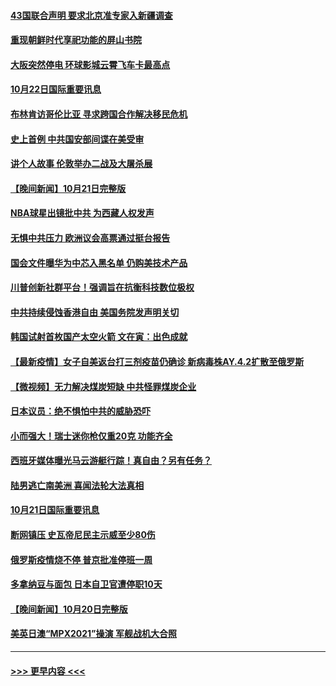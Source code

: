 #### [43国联合声明 要求北京准专家入新疆调查](../pages/prog202/a103249804.md?t=10222250) 
#### [重现朝鲜时代享祀功能的屏山书院](../pages/prog202/a103249807.md?t=10222250) 
#### [大阪突然停电 环球影城云霄飞车卡最高点](../pages/prog202/a103249632.md?t=10222250) 
#### [10月22日国际重要讯息](../pages/prog202/a103249649.md?t=10222250) 
#### [布林肯访哥伦比亚 寻求跨国合作解决移民危机](../pages/prog202/a103249269.md?t=10222250) 
#### [史上首例 中共国安部间谍在美受审](../pages/prog202/a103249278.md?t=10222250) 
#### [讲个人故事 伦敦举办二战及大屠杀展](../pages/prog202/a103249263.md?t=10222250) 
#### [【晚间新闻】10月21日完整版](../pages/prog202/a103249420.md?t=10222250) 
#### [NBA球星出镜批中共 为西藏人权发声](../pages/prog202/a103249244.md?t=10222250) 
#### [无惧中共压力 欧洲议会高票通过挺台报告](../pages/prog202/a103249242.md?t=10222250) 
#### [国会文件曝华为中芯入黑名单 仍购美技术产品](../pages/prog202/a103249160.md?t=10222250) 
#### [川普创新社群平台！强调旨在抗衡科技数位极权](../pages/prog202/a103249196.md?t=10222250) 
#### [中共持续侵蚀香港自由 美国务院发声明关切](../pages/prog202/a103249155.md?t=10222250) 
#### [韩国试射首枚国产太空火箭 文在寅：出色成就](../pages/prog202/a103248980.md?t=10222250) 
#### [【最新疫情】女子自美返台打三剂疫苗仍确诊 新病毒株AY.4.2扩散至俄罗斯](../pages/prog202/a103249030.md?t=10222250) 
#### [【微视频】无力解决煤炭短缺 中共怪罪煤炭企业](../pages/prog202/a103248958.md?t=10222250) 
#### [日本议员：绝不惧怕中共的威胁恐吓](../pages/prog202/a103248938.md?t=10222250) 
#### [小而强大！瑞士迷你枪仅重20克 功能齐全](../pages/prog202/a103248863.md?t=10222250) 
#### [西班牙媒体曝光马云游艇行踪！真自由？另有任务？](../pages/prog202/a103248783.md?t=10222250) 
#### [陆男逃亡南美洲 喜闻法轮大法真相](../pages/prog202/a103248780.md?t=10222250) 
#### [10月21日国际重要讯息](../pages/prog202/a103248751.md?t=10222250) 
#### [断网镇压 史瓦帝尼民主示威至少80伤](../pages/prog202/a103248657.md?t=10222250) 
#### [俄罗斯疫情烧不停 普京批准停班一周](../pages/prog202/a103248580.md?t=10222250) 
#### [多拿纳豆与面包 日本自卫官遭停职10天](../pages/prog202/a103248608.md?t=10222250) 
#### [【晚间新闻】10月20日完整版](../pages/prog202/a103248465.md?t=10222250) 
#### [美英日澳“MPX2021”操演 军舰战机大合照](../pages/prog202/a103247250.md?t=10222250) 

----
#### [ >>> 更早内容 <<< ](../indexes/prog202-earlier.md)
